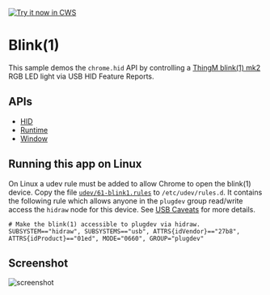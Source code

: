 <a target="_blank" href="https://chrome.google.com/webstore/detail/kcpjgiicabigbjejdjnkflkdkjknkdch">![Try it now in CWS](https://raw.github.com/GoogleChrome/chrome-app-samples/master/tryitnowbutton.png "Click here to install this sample from the Chrome Web Store")</a>


# Blink(1)

This sample demos the `chrome.hid` API by controlling a [ThingM blink(1) mk2](http://blink1mk2.thingm.com/) RGB LED light via USB HID Feature Reports.

## APIs

* [HID](https://developer.chrome.com/apps/hid)
* [Runtime](https://developer.chrome.com/apps/app_runtime)
* [Window](https://developer.chrome.com/apps/app_window)

## Running this app on Linux

On Linux a udev rule must be added to allow Chrome to open the blink(1) device. Copy the file [`udev/61-blink1.rules`](https://raw.githubusercontent.com/GoogleChrome/chrome-app-samples/master/blink1/udev/61-blink1.rules) to `/etc/udev/rules.d`. It contains the following rule which allows anyone in the `plugdev` group read/write access the `hidraw` node for this device. See [USB Caveats](https://developer.chrome.com/apps/app_usb#caveats) for more details.

    # Make the blink(1) accessible to plugdev via hidraw.
    SUBSYSTEM=="hidraw", SUBSYSTEMS=="usb", ATTRS{idVendor}=="27b8", ATTRS{idProduct}=="01ed", MODE="0660", GROUP="plugdev"

## Screenshot
![screenshot](https://raw.github.com/GoogleChrome/chrome-app-samples/master/blink1/assets/screenshot_1280_800.png)

